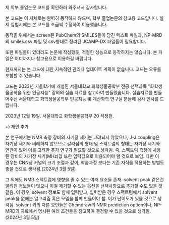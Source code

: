 제 학부 졸업논문 코드를 확인하러 와주셔서 감사합니다.


본 코드는 이 자체로는 완벽히 동작하지 않으며, 학부 졸업논문의 참고용 코드입니다. 실제 실험시에는 본 코드를 조금씩 수정하여 이용했습니다.

동작을 위해서는 screen된 PubChem의 SMILES들이 담긴 텍스트 파일과, NP-MRD의 smiles.csv 파일 및 csv형태로 정리된 JCAMP-DX 파일들이 필요합니다.

또한 파일들이 있더라도 논문에 작성했듯, 적절한 성능으로 동작하지는 않습니다. 본 파일은 어디까지나 참고용으로 이용하길 바랍니다.


현재까지는 본 코드에 대한 지속적인 관리나 업데이트 계획이 없습니다. 코드는 오류를 포함할 수 있습니다.


코드는 2023년 가을학기에 개설된 서울대학교 화학생물공학부 전공 선택과목 "화학생물공학을 위한 인공지능" 강의의 실습 자료를 참고하여 만들었습니다. 실습자료를 만들어주신 서울대학교 화학생물공학부 인공지능 및 계산화학 연구실 분들께 감사 인사를 드립니다.

2023년 12월 19일. 서울대학교 화학생물공학부 20 석정헌.


+) 제언 추가

본 연구에서는 NMR 측정 장비의 자기장 세기는 고려되지 않았으나, J-J coupling은 자기장 세기와 비례하지 않으므로 갈라짐의 형태 및 스펙트럼의 형태는 자기장 세기와 연관이 있어 이를 고려한 추가 연구가 필요할 것으로 생각됨.
즉, 스펙트럼 측정에 사용된 장비의 자기장 세기(MHz)값 또한 입력값으로 이용되어야 할 것으로 보임. 다만 이 경우는 CNN상 커널의 크기 조절과 같이, 학습과정 보다는 기존 지식을 적용하는 방법도 좋을 것으로 생각됨.(2024년 3월 5일)

그 외에도 NMR 스펙트럼에 영향을 줄 수 있는 여러 요소들 존재. solvent peak 같은건 알려진 정보들이 많으니 이걸 제거할 수 있는 옵션을 선택사항으로 추가할 수도 있을 것 같음. 이 경우, solvent 정보도 함께 입력받고, 입력받은 경우 스펙트럼에서 solvent peak을 없애는 알고리즘 혹은 모델을 함께 만들어야 함. 이가 난이도가 있을 것으로 생각됨. solvent 외의 다른 요인들은 Chemdraw의 NMR prediction option이나, NP-MRD의 자료에서 명시된 여러 조건들을 참고하여 결정할 수 있을 것으로 생각됨. (2024년 3월 5일)
